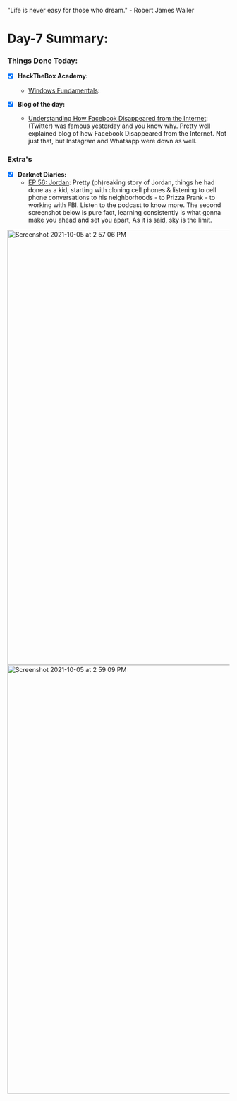 "Life is never easy for those who dream." - Robert James Waller

# Day-7 Summary:

### Things Done Today:

- [X] **HackTheBox Academy:**
  - [Windows Fundamentals](https://academy.hackthebox.com/course/preview/windows-fundamentals):
 
- [X] **Blog of the day:**
  - [Understanding How Facebook Disappeared from the Internet](https://blog.cloudflare.com/october-2021-facebook-outage/): (Twitter) was famous yesterday and you know why. Pretty well explained blog of how Facebook Disappeared from the Internet. Not just that, but Instagram and Whatsapp were down as well. 

### Extra's

- [X] **Darknet Diaries:**
  - [EP 56: Jordan](https://darknetdiaries.com/episode/56/): Pretty (ph)reaking story of Jordan, things he had done as a kid, starting with cloning cell phones & listening to cell phone conversations to his neighborhoods - to Prizza Prank - to working with FBI. Listen to the podcast to know more. The second screenshot below is pure fact, learning consistently is what gonna make you ahead and set you apart, As it is said, sky is the limit.  

<img width="985" alt="Screenshot 2021-10-05 at 2 57 06 PM" src="https://user-images.githubusercontent.com/56188454/136001960-bd3948dc-37df-4f23-b759-c9db71d8bf20.png">
<img width="971" alt="Screenshot 2021-10-05 at 2 59 09 PM" src="https://user-images.githubusercontent.com/56188454/136001971-754be7dd-b7e5-49e4-a436-46a1e7fdb61b.png">
